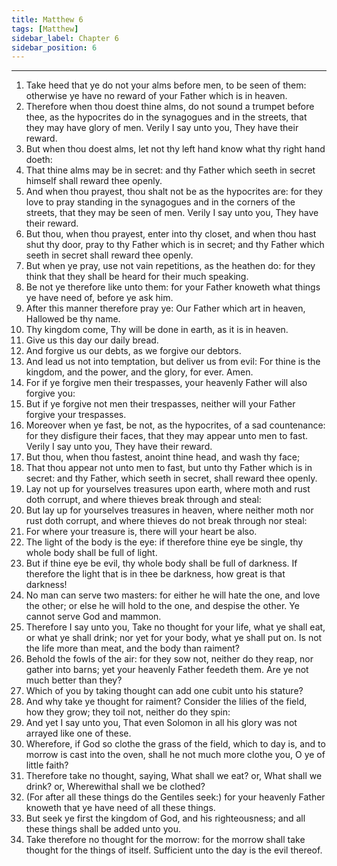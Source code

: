 ```yaml
---
title: Matthew 6
tags: [Matthew]
sidebar_label: Chapter 6
sidebar_position: 6
---
```


---
1. Take heed that ye do not your alms before men, to be seen of them: otherwise ye have no reward of your Father which is in heaven.
2. Therefore when thou doest thine alms, do not sound a trumpet before thee, as the hypocrites do in the synagogues and in the streets, that they may have glory of men. Verily I say unto you, They have their reward.
3. But when thou doest alms, let not thy left hand know what thy right hand doeth:
4. That thine alms may be in secret: and thy Father which seeth in secret himself shall reward thee openly.
5. And when thou prayest, thou shalt not be as the hypocrites are: for they love to pray standing in the synagogues and in the corners of the streets, that they may be seen of men. Verily I say unto you, They have their reward.
6. But thou, when thou prayest, enter into thy closet, and when thou hast shut thy door, pray to thy Father which is in secret; and thy Father which seeth in secret shall reward thee openly.
7. But when ye pray, use not vain repetitions, as the heathen do: for they think that they shall be heard for their much speaking.
8. Be not ye therefore like unto them: for your Father knoweth what things ye have need of, before ye ask him.
9. After this manner therefore pray ye: Our Father which art in heaven, Hallowed be thy name.
10. Thy kingdom come, Thy will be done in earth, as it is in heaven.
11. Give us this day our daily bread.
12. And forgive us our debts, as we forgive our debtors.
13. And lead us not into temptation, but deliver us from evil: For thine is the kingdom, and the power, and the glory, for ever. Amen.
14. For if ye forgive men their trespasses, your heavenly Father will also forgive you:
15. But if ye forgive not men their trespasses, neither will your Father forgive your trespasses.
16. Moreover when ye fast, be not, as the hypocrites, of a sad countenance: for they disfigure their faces, that they may appear unto men to fast. Verily I say unto you, They have their reward.
17. But thou, when thou fastest, anoint thine head, and wash thy face;
18. That thou appear not unto men to fast, but unto thy Father which is in secret: and thy Father, which seeth in secret, shall reward thee openly.
19. Lay not up for yourselves treasures upon earth, where moth and rust doth corrupt, and where thieves break through and steal:
20. But lay up for yourselves treasures in heaven, where neither moth nor rust doth corrupt, and where thieves do not break through nor steal:
21. For where your treasure is, there will your heart be also.
22. The light of the body is the eye: if therefore thine eye be single, thy whole body shall be full of light.
23. But if thine eye be evil, thy whole body shall be full of darkness. If therefore the light that is in thee be darkness, how great is that darkness!
24. No man can serve two masters: for either he will hate the one, and love the other; or else he will hold to the one, and despise the other. Ye cannot serve God and mammon.
25. Therefore I say unto you, Take no thought for your life, what ye shall eat, or what ye shall drink; nor yet for your body, what ye shall put on. Is not the life more than meat, and the body than raiment?
26. Behold the fowls of the air: for they sow not, neither do they reap, nor gather into barns; yet your heavenly Father feedeth them. Are ye not much better than they?
27. Which of you by taking thought can add one cubit unto his stature?
28. And why take ye thought for raiment? Consider the lilies of the field, how they grow; they toil not, neither do they spin:
29. And yet I say unto you, That even Solomon in all his glory was not arrayed like one of these.
30. Wherefore, if God so clothe the grass of the field, which to day is, and to morrow is cast into the oven, shall he not much more clothe you, O ye of little faith?
31. Therefore take no thought, saying, What shall we eat? or, What shall we drink? or, Wherewithal shall we be clothed?
32. (For after all these things do the Gentiles seek:) for your heavenly Father knoweth that ye have need of all these things.
33. But seek ye first the kingdom of God, and his righteousness; and all these things shall be added unto you.
34. Take therefore no thought for the morrow: for the morrow shall take thought for the things of itself. Sufficient unto the day is the evil thereof.